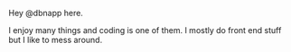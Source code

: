 Hey @dbnapp here.

I enjoy many things and coding is one of them. I mostly do front end stuff but I like to mess around.


<!---
dbnapp/dbnapp is a ✨ special ✨ repository because its `README.md` (this file) appears on your GitHub profile.
You can click the Preview link to take a look at your changes.
--->
